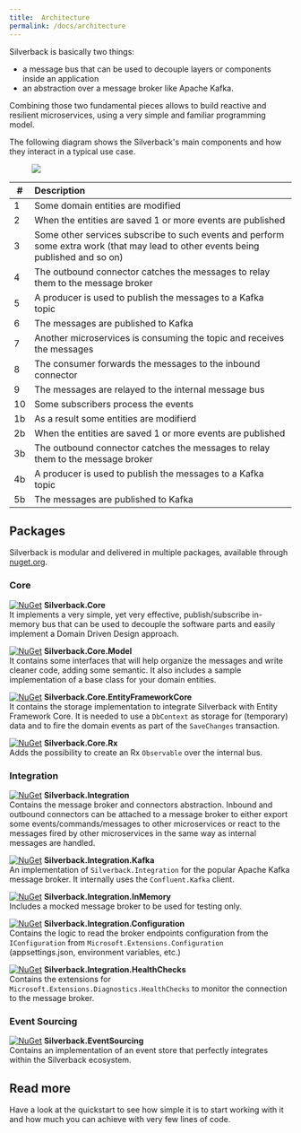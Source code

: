 ```yaml
---
title:  Architecture
permalink: /docs/architecture
---
```


Silverback is basically two things:
* a message bus that can be used to decouple layers or components inside an application
* an abstraction over a message broker like Apache Kafka.

Combining those two fundamental pieces allows to build reactive and resilient microservices, using a very simple and familiar programming model.

The following diagram shows the Silverback's main components and how they interact in a typical use case.

<figure>
	<a href="{{ site.baseurl }}/assets/images/arch-overview.png"><img src="{{ site.baseurl }}/assets/images/arch-overview.png"></a>
</figure>

\# | Description
-- | :--
1 | Some domain entities are modified
2 | When the entities are saved 1 or more events are published
3 | Some other services subscribe to such events and perform some extra work (that may lead to other events being published and so on)
4 | The outbound connector catches the messages to relay them to the message broker
5 | A producer is used to publish the messages to a Kafka topic
6 | The messages are published to Kafka
7 | Another microservices is consuming the topic and receives the messages
8 | The consumer forwards the messages to the inbound connector
9 | The messages are relayed to the internal message bus
10 | Some subscribers process the events
1b | As a result some entities are modifierd
2b | When the entities are saved 1 or more events are published
3b | The outbound connector catches the messages to relay them to the message broker
4b | A producer is used to publish the messages to a Kafka topic
5b | The messages are published to Kafka

## Packages

Silverback is modular and delivered in multiple packages, available through [nuget.org](https://www.nuget.org/packages?q=Silverback).

### Core

[![NuGet](http://img.shields.io/nuget/vpre/Silverback.Core.svg)](https://www.nuget.org/packages/Silverback.Core/)
**Silverback.Core**<br/>
It implements a very simple, yet very effective, publish/subscribe in-memory bus that can be used to decouple the software parts and easily implement a Domain Driven Design approach.

[![NuGet](http://img.shields.io/nuget/vpre/Silverback.Core.Model.svg)](https://www.nuget.org/packages/Silverback.Core.Model/)
**Silverback.Core.Model**<br/>
It contains some interfaces that will help organize the messages and write cleaner code, adding some semantic. It also includes a sample implementation of a base class for your domain entities.

[![NuGet](http://img.shields.io/nuget/vpre/Silverback.Core.EntityFrameworkCore.svg)](https://www.nuget.org/packages/Silverback.Core.EntityFrameworkCore/)
**Silverback.Core.EntityFrameworkCore**<br/>
It contains the storage implementation to integrate Silverback with Entity Framework Core. It is needed to use a `DbContext` as storage for (temporary) data and to fire the domain events as part of the `SaveChanges` transaction.

[![NuGet](http://img.shields.io/nuget/vpre/Silverback.Core.Rx.svg)](https://www.nuget.org/packages/Silverback.Core.Rx/)
**Silverback.Core.Rx**<br/>
Adds the possibility to create an Rx `Observable` over the internal bus.

### Integration

[![NuGet](http://img.shields.io/nuget/vpre/Silverback.Integration.svg)](https://www.nuget.org/packages/Silverback.Integration/)
**Silverback.Integration**<br/>
Contains the message broker and connectors abstraction. Inbound and outbound connectors can be attached to a message broker to either export some events/commands/messages to other microservices or react to the messages fired by other microservices in the same way as internal messages are handled.

[![NuGet](http://img.shields.io/nuget/vpre/Silverback.Integration.Kafka.svg)](https://www.nuget.org/packages/Silverback.Integration.Kafka/)
**Silverback.Integration.Kafka**<br/>
An implementation of `Silverback.Integration` for the popular Apache Kafka message broker. It internally uses the `Confluent.Kafka` client.

[![NuGet](http://img.shields.io/nuget/vpre/Silverback.Integration.InMemory.svg)](https://www.nuget.org/packages/Silverback.Integration.InMemory/)
**Silverback.Integration.InMemory**<br/>
Includes a mocked message broker to be used for testing only.

[![NuGet](http://img.shields.io/nuget/vpre/Silverback.Integration.Configuration.svg)](https://www.nuget.org/packages/Silverback.Integration.Configuration/)
**Silverback.Integration.Configuration**<br/>
Contains the logic to read the broker endpoints configuration from the `IConfiguration` from `Microsoft.Extensions.Configuration` (appsettings.json, environment variables, etc.)

[![NuGet](http://img.shields.io/nuget/vpre/Silverback.Integration.HealthChecks.svg)](https://www.nuget.org/packages/Silverback.Integration.HealthChecks/)
**Silverback.Integration.HealthChecks**<br/>
Contains the extensions for `Microsoft.Extensions.Diagnostics.HealthChecks` to monitor the connection to the message broker.

### Event Sourcing

[![NuGet](http://img.shields.io/nuget/vpre/Silverback.EventSourcing.svg)](https://www.nuget.org/packages/Silverback.EventSourcing/)
**Silverback.EventSourcing**<br/>
Contains an implementation of an event store that perfectly integrates within the Silverback ecosystem.

## Read more

Have a look at the quickstart to see how simple it is to start working with it and how much you can achieve with very few lines of code.
